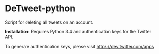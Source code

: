 # DeTweet-python
Script for deleting all tweets on an account.

**Installation:** Requires Python 3.4 and authentication keys for the Twitter API.

To generate authentication keys, please visit https://dev.twitter.com/apps
